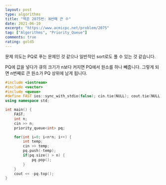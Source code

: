 ```yaml
---
layout: post
type: algorithms
title: "백준 2075번: N번째 큰 수"
date: 2021-06-10
excerpt: "https://www.acmicpc.net/problem/2075"
tag: ["Algorithms", "Priority_Queue"]
comments: true
rating: gold5
---
```


문제 의도는 PQ로 푸는 문제인 것 같으나 일반적인 sort로도 풀 수 있는 것 같습니다.

PQ에 값을 넣다가 큐의 크기가 n보다 커지면 PQ에서 원소를 하나 빼줍니다. 그렇게 되면 n번째로 큰 원소가 PQ 상위에 남게 됩니다.

```C++
#include <iostream>
#include <vector>
#include <queue>
#define FAST ios::sync_with_stdio(false); cin.tie(NULL); cout.tie(NULL);
using namespace std;

int main() {
    FAST;
    int n;
    cin >> n;
    priority_queue<int> pq;

    for(int i=0; i<n*n; i++) {
        int temp;
        cin >> temp;
        pq.push(-temp);
        if(pq.size() > n) {
            pq.pop();
        }
    }
    cout << -pq.top();
}
```
